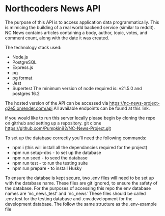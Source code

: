 # Northcoders News API

The purpose of this API is to access application data programmatically. This is mimicing the building of a real world backend service (similar to reddit). NC News contains articles containing a body, author, topic, votes, and comment count, along with the date it was created.

The technology stack used:

- Node.js
- PostgreSQL
- Express.js
- pg
- pg format
- Jest
- Supertest
  The minimum version of node required is: v21.5.0 and postgres 16.2

The hosted version of the API can be accessed via https://nc-news-project-q2e5.onrender.com/api
All available endpoints can be found at this link.

if you would like to run this server locally please begin by cloning the repo on gitrhub and setting up a repository.
git clone https://github.com/Pumpkin92/NC-News-Project.git

To set up the database correctly you'll need the following commands:

- npm i (this will install all the dependancies required for the project)
- npm run setup-dbs - to set up the database
- npm run seed - to seed the database
- npm run test - to run the testing suite
- npm run prepare - to install Husky

To ensure the databse is kept secure, two .env files will need to be set up with the database name. These files are git ignored, to ensure the safety of the database.
For the purposes of accessing this repo the env database names are 'nc_news_test' and 'nc_news'
These files should be called .env.test for the testing database and .env.development for the development database. The follow the same structure as the .env-example file
